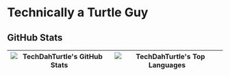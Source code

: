# Technically a Turtle Guy



## GitHub Stats

| ![TechDahTurtle's GitHub Stats](https://github-readme-stats.vercel.app/api?username=TechDahTurtle&show_icons=true&theme=tokyonight&rank_icon=percentile) | ![TechDahTurtle's Top Languages](https://github-readme-stats.vercel.app/api/all-langs/?username=TechDahTurtle&layout=compact&langs_count=10&theme=tokyonight&hide=perl,shell,makefile) |
|:------------------------------------------------------------------------------------------------------------:|:------------------------------------------------------------------------------------------------------------:|
